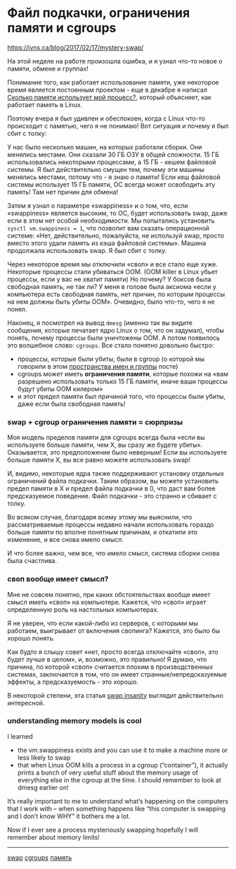 # Файл подкачки, ограничения памяти и cgroups

https://jvns.ca/blog/2017/02/17/mystery-swap/

На этой неделе на работе произошла ошибка, и я узнал что-то новое о памяти, обмене и группах!

Понимание того, как работает использование памяти, уже некоторое время является постоянным проектом - еще в декабре я написал [Сколько памяти использует мой процесс?](Https://jvns.ca/blog/2016/12/03/how-much-memory-is-my-process-using-/), который объясняет, как работает память в Linux.

Поэтому вчера я был удивлен и обеспокоен, когда с Linux что-то происходит с памятью, чего я не понимаю! Вот ситуация и почему я был сбит с толку:

У нас было несколько машин, на которых работали сборки. Они менялись местами. Они сказали 30 ГБ ОЗУ в общей сложности. 15 ГБ использовались некоторыми процессами, а 15 ГБ - кешем файловой системы. Я был действительно смущен тем, почему эти машины менялись местами, потому что - я знаю о памяти! Если кеш файловой системы использует 15 ГБ памяти, ОС всегда может освободить эту память! Там нет причин для обмена!

Затем я узнал о параметре «swappiness» и о том, что, если «swappiness» является высоким, то ОС, будет использовать swap, даже если в этом нет особой необходимости. Мы попытались установить `sysctl vm.swappiness = 1`, что позволит вам сказать операционной системе: «Нет, действительно, пожалуйста, не используй swap, просто вместо этого удали память из кэша файловой системы». Машина продолжала использовать swap. Я был сбит с толку.

Через некоторое время мы отключили «своп» и все стало еще хуже. Некоторые процессы стали убиваться OOM. (OOM killer в Linux убьет процессы, если у вас не хватит памяти) Но почему? У боксов была свободная память, не так ли? У меня в голове была аксиома «если у компьютера есть свободная память, нет причин, по которым процессы на нем должны быть убиты OOM». Очевидно, было что-то, чего я не понял.

Наконец, я посмотрел на вывод `dmesg` (именно так вы видите сообщения, которые печатает ядро Linux о том, что он задумал), чтобы понять, почему процессы были уничтожены OOM. А потом появилось это волшебное слово: `cgroups`. Все стало понятно довольно быстро:

*   процессы, которые были убиты, были в cgroup (о которой мы говорили в этом [пространства имен и группы](https://jvns.ca/blog/2016/10/10/what-even-is-a-container/) посте)
*   cgroups может иметь **ограничения памяти**, которые похожи на «вам разрешено использовать только 15 ГБ памяти, иначе ваши процессы будут убиты OOM килером»
*   и этот предел памяти был причиной того, что процессы были убиты, даже если была свободная память!

### swap + cgroup ограничения памяти = сюрпризы

Моя модель пределов памяти для cgroups всегда была «если вы используете больше памяти, чем X, вы сразу же будете убиты». Оказывается, это предположение было неверным! Если вы используете больше памяти X, вы все равно можете использовать swap!

И, видимо, некоторые ядра также поддерживают установку отдельных ограничений файла подкачки. Таким образом, вы можете установить предел памяти в X и предел файла подкачки в 0, что даст вам более предсказуемое поведение. Файл подкачки - это странно и сбивает с толку.

Во всяком случае, благодаря всему этому мы выяснили, что рассматриваемые процессы недавно начали использовать гораздо больше памяти по вполне понятным причинам, и откатили это изменение, и все снова имело смысл.

И что более важно, чем все, что имело смысл, система сборки снова была счастлива.

### своп вообще имеет смысл?

Мне не совсем понятно, при каких обстоятельствах вообще имеет смысл иметь «своп» на компьютере. Кажется, что «своп» играет определенную роль на настольных компьютерах.

Я не уверен, что если какой-либо из серверов, с которыми мы работаем, выигрывает от включения свопинга? Кажется, это было бы хорошо понять.

Как будто я слышу совет «нет, просто всегда отключайте «своп», это будет лучше в целом», и, возможно, это правильно! Я думаю, что причина, по которой «своп» считается плохим в производственных системах, заключается в том, что он имеет странные/непредсказуемые эффекты, а предсказуемость - это хорошо.

В некоторой степени, эта статья [swap insanity](https://blog.jcole.us/2010/09/28/mysql-swap-insanity-and-the-numa-architecture/) выглядит действительно интересной.

### understanding memory models is cool

I learned

*   the vm.swappiness exists and you can use it to make a machine more or less likely to swap
*   that when Linux OOM kills a process in a cgroup (“container”), it actually prints a bunch of very useful stuff about the memory usage of everything else in the cgroup at the time. I should remember to look at dmesg earlier on!

It’s really important to me to understand what’s happening on the computers that I work with – when something happens like “this computer is swapping and I don’t know WHY” it bothers me a lot.

Now if I ever see a process mysteriously swapping hopefully I will remember about memory limits!

**********
[swap](/tags/swap.md)
[cgroups](/tags/cgroups.md)
[память](/tags/%D0%BF%D0%B0%D0%BC%D1%8F%D1%82%D1%8C.md)
